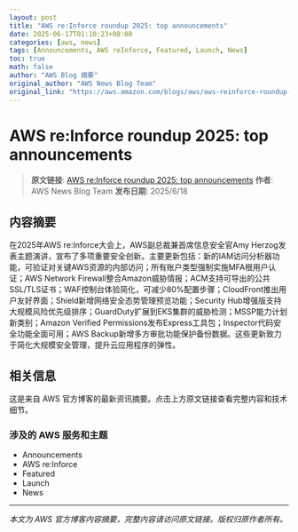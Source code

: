 ```yaml
---
layout: post
title: "AWS re:Inforce roundup 2025: top announcements"
date: 2025-06-17T01:10:23+08:00
categories: [aws, news]
tags: [Announcements, AWS reInforce, Featured, Launch, News]
toc: true
math: false
author: "AWS Blog 摘要"
original_author: "AWS News Blog Team"
original_link: "https://aws.amazon.com/blogs/aws/aws-reinforce-roundup-2025-top-announcements/"
---
```


# AWS re:Inforce roundup 2025: top announcements

> **原文链接**: [AWS re:Inforce roundup 2025: top announcements](https://aws.amazon.com/blogs/aws/aws-reinforce-roundup-2025-top-announcements/)
> **作者**: AWS News Blog Team
> **发布日期**: 2025/6/18

## 内容摘要

在2025年AWS re:Inforce大会上，AWS副总裁兼首席信息安全官Amy Herzog发表主题演讲，宣布了多项重要安全创新。主要更新包括：新的IAM访问分析器功能，可验证对关键AWS资源的内部访问；所有账户类型强制实施MFA根用户认证；AWS Network Firewall整合Amazon威胁情报；ACM支持可导出的公共SSL/TLS证书；WAF控制台体验简化，可减少80%配置步骤；CloudFront推出用户友好界面；Shield新增网络安全态势管理预览功能；Security Hub增强版支持大规模风险优先级排序；GuardDuty扩展到EKS集群的威胁检测；MSSP能力计划新类别；Amazon Verified Permissions发布Express工具包；Inspector代码安全功能全面可用；AWS Backup新增多方审批功能保护备份数据。这些更新致力于简化大规模安全管理，提升云应用程序的弹性。

## 相关信息

这是来自 AWS 官方博客的最新资讯摘要。点击上方原文链接查看完整内容和技术细节。

### 涉及的 AWS 服务和主题

- Announcements
- AWS re:Inforce
- Featured
- Launch
- News

---

*本文为 AWS 官方博客内容摘要，完整内容请访问原文链接。版权归原作者所有。*